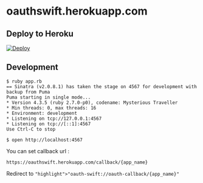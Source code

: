 # oauthswift.herokuapp.com

## Deploy to Heroku
[![Deploy](https://www.herokucdn.com/deploy/button.svg)](https://heroku.com/deploy)

## Development
```
$ ruby app.rb
== Sinatra (v2.0.8.1) has taken the stage on 4567 for development with backup from Puma
Puma starting in single mode...
* Version 4.3.5 (ruby 2.7.0-p0), codename: Mysterious Traveller
* Min threads: 0, max threads: 16
* Environment: development
* Listening on tcp://127.0.0.1:4567
* Listening on tcp://[::1]:4567
Use Ctrl-C to stop

$ open http://localhost:4567
```

You can set callback url : 

`https://oauthswift.herokuapp.com/callback/{app_name}`

Redirect to `"highlight">"oauth-swift://oauth-callback/{app_name}"`
